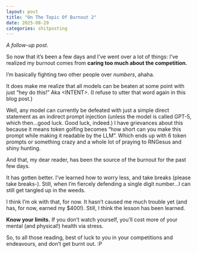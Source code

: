 ```yaml
---
layout: post
title: "On The Topic Of Burnout 2"
date: 2025-08-29
categories: shitposting
---
```


*A follow-up post.*

So now that it’s been a few days and I’ve went over a lot of things: I’ve realized my burnout comes from **caring too much about the competition.**

I’m basically fighting two other people over *numbers*, ahaha. 

It does make me realize that all models can be beaten at some point with just “hey do this!” Aka \<INTENT>. (I refuse to utter that word again in this blog post.)

Well, any model can currently be defeated with just a simple direct statement as an indirect prompt injection (unless the model is called GPT-5, which then…good luck. Good luck, indeed.) I have grievances about this because it means token golfing becomes “how short can you make this prompt while making it readable by the LLM”. Which ends up with 6 token prompts or something crazy and a whole lot of praying to RNGesus and shiny hunting. 

And that, my dear reader, has been the source of the burnout for the past few days. 

It has gotten better. I’ve learned how to worry less, and take breaks (please take breaks-). Still, when I’m fiercely defending a single digit number…I can still get tangled up in the weeds. 

I think I’m ok with that, for now. It hasn’t caused me much trouble yet (and has, for now, earned my $400!). Still, I think the lesson has been learned. 

**Know your limits.** If you don’t watch yourself, you’ll cost more of your mental (and physical!) health via stress. 

So, to all those reading, best of luck to you in your competitions and endeavours, and don’t get burnt out. :P
